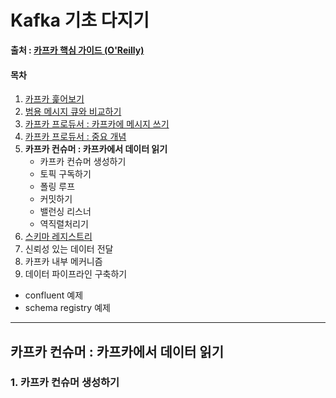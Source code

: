 # Kafka 기초 다지기

 **출처 : [카프카 핵심 가이드 (O'Reilly)](https://book.naver.com/bookdb/book_detail.nhn?bid=14093855)**

#### 목차

1. [카프카 훑어보기](https://github.com/3457soso/TIL/blob/master/Kafka/01_Introduction.md)
2. [범용 메시지 큐와 비교하기](https://github.com/3457soso/TIL/blob/master/Kafka/02_compare.md)
3. [카프카 프로듀서 : 카프카에 메시지 쓰기](https://github.com/3457soso/TIL/blob/master/Kafka/03_producer.md)
4. [카프카 프로듀서 : 중요 개념](https://github.com/3457soso/TIL/blob/master/Kafka/04_consumer_core.md)
5. **카프카 컨슈머 : 카프카에서 데이터 읽기**
   - 카프카 컨슈머 생성하기
   - 토픽 구독하기
   - 폴링 루프
   - 커밋하기
   - 밸런싱 리스너
   - 역직렬처리기
6. [스키마 레지스트리](https://github.com/3457soso/TIL/blob/master/Kafka/06_schema_registry.md)
7. 신뢰성 있는 데이터 전달
8. 카프카 내부 메커니즘
9. 데이터 파이프라인 구축하기

- confluent 예제
- schema registry 예제



------

## **카프카 컨슈머 : 카프카에서 데이터 읽기**

### 1. 카프카 컨슈머 생성하기

